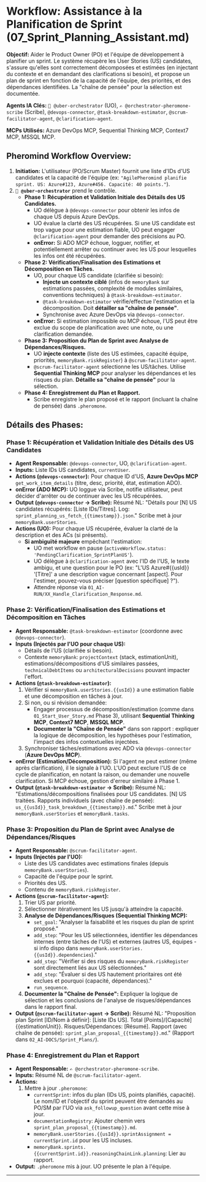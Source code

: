 # Workflow: Assistance à la Planification de Sprint (07_Sprint_Planning_Assistant.md)

**Objectif:** Aider le Product Owner (PO) et l'équipe de développement à planifier un sprint. Le système récupère les User Stories (US) candidates, s'assure qu'elles sont correctement décomposées et estimées (en injectant du contexte et en demandant des clarifications si besoin), et propose un plan de sprint en fonction de la capacité de l'équipe, des priorités, et des dépendances identifiées. La "chaîne de pensée" pour la sélection est documentée.

**Agents IA Clés:** `🧐 @uber-orchestrator` (UO), `✍️ @orchestrator-pheromone-scribe` (Scribe), `@devops-connector`, `@task-breakdown-estimator`, `@scrum-facilitator-agent`, `@clarification-agent`.

**MCPs Utilisés:** Azure DevOps MCP, Sequential Thinking MCP, Context7 MCP, MSSQL MCP.

## Pheromind Workflow Overview:

1.  **Initiation:** L'utilisateur (PO/Scrum Master) fournit une liste d'IDs d'US candidates et la capacité de l'équipe (ex: `"AgilePheromind planifie sprint. US: Azure#123, Azure#456. Capacité: 40 points."`).
2.  **`🧐 @uber-orchestrator`** prend le contrôle.
    *   **Phase 1: Récupération et Validation Initiale des Détails des US Candidates.**
        *   UO délègue à `@devops-connector` pour obtenir les infos de chaque US depuis Azure DevOps.
        *   UO évalue la clarté des US récupérées. Si une US candidate est trop vague pour une estimation fiable, UO peut engager `@clarification-agent` pour demander des précisions au PO.
        *   **onError:** Si ADO MCP échoue, logguer, notifier, et potentiellement arrêter ou continuer avec les US pour lesquelles les infos ont été récupérées.
    *   **Phase 2: Vérification/Finalisation des Estimations et Décomposition en Tâches.**
        *   UO, pour chaque US candidate (clarifiée si besoin):
            *   **Injecte un contexte ciblé** (infos de `memoryBank` sur estimations passées, complexité de modules similaires, conventions techniques) à `@task-breakdown-estimator`.
            *   `@task-breakdown-estimator` vérifie/effectue l'estimation et la décomposition. Doit **détailler sa "chaîne de pensée"**.
            *   Synchronise avec Azure DevOps via `@devops-connector`.
        *   **onError:** Si estimation impossible ou MCP échoue, l'US peut être exclue du scope de planification avec une note, ou une clarification demandée.
    *   **Phase 3: Proposition du Plan de Sprint avec Analyse de Dépendances/Risques.**
        *   UO **injecte contexte** (liste des US estimées, capacité équipe, priorités, `memoryBank.riskRegister`) à `@scrum-facilitator-agent`.
        *   `@scrum-facilitator-agent` sélectionne les US/tâches. Utilise **Sequential Thinking MCP** pour analyser les dépendances et les risques du plan. **Détaille sa "chaîne de pensée"** pour la sélection.
    *   **Phase 4: Enregistrement du Plan et Rapport.**
        *   Scribe enregistre le plan proposé et le rapport (incluant la chaîne de pensée) dans `.pheromone`.

## Détails des Phases:

### Phase 1: Récupération et Validation Initiale des Détails des US Candidates
*   **Agent Responsable:** `@devops-connector`, UO, `@clarification-agent`.
*   **Inputs:** Liste IDs US candidates, `currentUser`.
*   **Actions (`@devops-connector`):** Pour chaque ID d'US, **Azure DevOps MCP** `get_work_item_details` (titre, desc, priorité, état, estimation ADO).
*   **onError (ADO MCP):** UO loggue via Scribe, notifie utilisateur, peut décider d'arrêter ou de continuer avec les US récupérées.
*   **Output (`@devops-connector` -> Scribe):** Résumé NL: "Détails pour [N] US candidates récupérés: [Liste IDs/Titres]. Log: `sprint_planning_us_fetch_{{timestamp}}.json`." Scribe met à jour `memoryBank.userStories`.
*   **Actions (UO):** Pour chaque US récupérée, évaluer la clarté de la description et des ACs (si présents).
    *   **Si ambiguïté majeure** empêchant l'estimation:
        *   UO met workflow en pause (`activeWorkflow.status: 'PendingClarification_SprintPlanUS'`).
        *   UO délègue à `@clarification-agent` avec l'ID de l'US, le texte ambigu, et une question pour le PO (ex: "L'US Azure#{{usId}} '[Titre]' a une description vague concernant [aspect]. Pour l'estimer, pouvez-vous préciser [question spécifique] ?").
        *   Attendre réponse via `01_AI-RUN/XX_Handle_Clarification_Response.md`.

### Phase 2: Vérification/Finalisation des Estimations et Décomposition en Tâches
*   **Agent Responsable:** `@task-breakdown-estimator` (coordonne avec `@devops-connector`).
*   **Inputs (Injectés par l'UO pour chaque US):**
    *   Détails de l'US (clarifiée si besoin).
    *   Contexte `memoryBank`: `projectContext` (stack, estimationUnit), estimations/décompositions d'US similaires passées, `technicalDebtItems` ou `architecturalDecisions` pouvant impacter l'effort.
*   **Actions (`@task-breakdown-estimator`):**
    1.  Vérifier si `memoryBank.userStories.{{usId}}` a une estimation fiable et une décomposition en tâches à jour.
    2.  Si non, ou si révision demandée:
        *   Engager processus de décomposition/estimation (comme dans `01_Start_User_Story.md` Phase 3), utilisant **Sequential Thinking MCP**, **Context7 MCP**, **MSSQL MCP**.
        *   **Documenter la "Chaîne de Pensée"** dans son rapport : expliquer la logique de décomposition, les hypothèses pour l'estimation, l'impact des infos contextuelles injectées.
    3.  Synchroniser tâches/estimations avec ADO via `@devops-connector` (**Azure DevOps MCP**).
*   **onError (Estimation/Décomposition):** Si l'agent ne peut estimer (même après clarification), il le signale à l'UO. L'UO peut exclure l'US de ce cycle de planification, en notant la raison, ou demander une nouvelle clarification. Si MCP échoue, gestion d'erreur similaire à Phase 1.
*   **Output (`@task-breakdown-estimator` -> Scribe):** Résumé NL: "Estimations/décompositions finalisées pour US candidates. [N] US traitées. Rapports individuels (avec chaîne de pensée): `us_{{usId}}_task_breakdown_{{timestamp}}.md`." Scribe met à jour `memoryBank.userStories` et `memoryBank.tasks`.

### Phase 3: Proposition du Plan de Sprint avec Analyse de Dépendances/Risques
*   **Agent Responsable:** `@scrum-facilitator-agent`.
*   **Inputs (Injectés par l'UO):**
    *   Liste des US candidates avec estimations finales (depuis `memoryBank.userStories`).
    *   Capacité de l'équipe pour le sprint.
    *   Priorités des US.
    *   Contenu de `memoryBank.riskRegister`.
*   **Actions (`@scrum-facilitator-agent`):**
    1.  Trier US par priorité.
    2.  Sélectionner itérativement les US jusqu'à atteindre la capacité.
    3.  **Analyse de Dépendances/Risques (Sequential Thinking MCP):**
        *   `set_goal`: "Analyser la faisabilité et les risques du plan de sprint proposé."
        *   `add_step`: "Pour les US sélectionnées, identifier les dépendances internes (entre tâches de l'US) et externes (autres US, équipes - si info dispo dans `memoryBank.userStories.{{usId}}.dependencies`)."
        *   `add_step`: "Vérifier si des risques du `memoryBank.riskRegister` sont directement liés aux US sélectionnées."
        *   `add_step`: "Évaluer si des US hautement prioritaires ont été exclues et pourquoi (capacité, dépendances)."
        *   `run_sequence`.
    4.  **Documenter la "Chaîne de Pensée":** Expliquer la logique de sélection et les conclusions de l'analyse de risques/dépendances dans le rapport final.
*   **Output (`@scrum-facilitator-agent` -> Scribe):** Résumé NL: "Proposition plan Sprint [ID/Nom à définir]: [Liste IDs US]. Total [Points]/[Capacité] {{estimationUnit}}. Risques/Dépendances: [Résumé]. Rapport (avec chaîne de pensée): `sprint_plan_proposal_{{timestamp}}.md`." (Rapport dans `02_AI-DOCS/Sprint_Plans/`).

### Phase 4: Enregistrement du Plan et Rapport
*   **Agent Responsable:** `✍️ @orchestrator-pheromone-scribe`.
*   **Inputs:** Résumé NL de `@scrum-facilitator-agent`.
*   **Actions:**
    1.  Mettre à jour `.pheromone`:
        *   `currentSprint`: infos du plan (IDs US, points planifiés, capacité). Le nom/ID et l'objectif du sprint peuvent être demandés au PO/SM par l'UO via `ask_followup_question` avant cette mise à jour.
        *   `documentationRegistry`: Ajouter chemin vers `sprint_plan_proposal_{{timestamp}}.md`.
        *   `memoryBank.userStories.{{usId}}.sprintAssignment = currentSprint.id` pour les US incluses.
        *   `memoryBank.sprints.{{currentSprint.id}}.reasoningChainLink.planning`: Lier au rapport.
*   **Output:** `.pheromone` mis à jour. UO présente le plan à l'équipe.

---